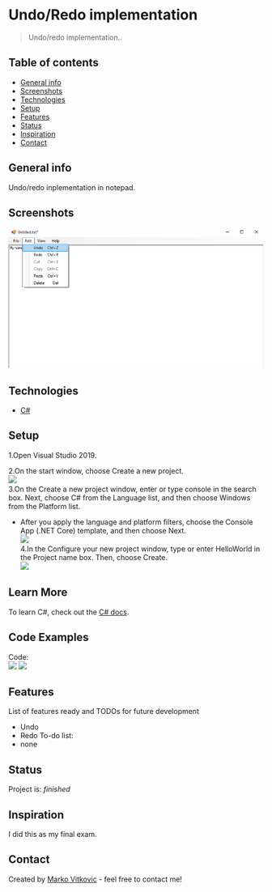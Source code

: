 # Undo/Redo implementation
> Undo/redo implementation.. 

## Table of contents
* [General info](#general-info)
* [Screenshots](#screenshots)
* [Technologies](#technologies)
* [Setup](#setup)
* [Features](#features)
* [Status](#status)
* [Inspiration](#inspiration)
* [Contact](#contact)

## General info
Undo/redo inplementation in notepad.


## Screenshots
![](https://github.com/MarkoVitkovic/csh-undo-redo_implementation/blob/master/gui.png)

## Technologies
* [C#](https://docs.microsoft.com/en-us/dotnet/csharp/)

## Setup
1.Open Visual Studio 2019.</br>

2.On the start window, choose Create a new project.</br>
![](https://docs.microsoft.com/en-us/visualstudio/get-started/media/vs-2019/create-new-project-dark-theme.png?view=vs-2019)</br>
3.On the Create a new project window, enter or type console in the search box. Next, choose C# from the Language list, and then choose Windows from the Platform list.</br>

* After you apply the language and platform filters, choose the Console App (.NET Core) template, and then choose Next.</br>
![](https://docs.microsoft.com/en-us/visualstudio/get-started/csharp/media/vs-2019/csharp-create-new-project-search-console-net-core-filtered.png?view=vs-2019)</br>
4.In the Configure your new project window, type or enter HelloWorld in the Project name box. Then, choose Create.</br>
![](https://docs.microsoft.com/en-us/visualstudio/get-started/csharp/media/vs-2019/csharp-name-your-helloworld-project.png?view=vs-2019)</br>


## Learn More


To learn C#, check out the [C# docs](https://docs.microsoft.com/en-us/dotnet/csharp/).

## Code Examples
Code:</br>
![](https://github.com/MarkoVitkovic/csh-undo-redo_implementation/blob/master/edit.jpg)
![](https://github.com/MarkoVitkovic/csh-undo-redo_implementation/blob/master/undoredo.jpg)



## Features
List of features ready and TODOs for future development
* Undo
* Redo
To-do list:
* none

## Status
Project is: _finished_

## Inspiration
I did this as my final exam.

## Contact
Created by [Marko Vitkovic](https://github.com/MarkoVitkovic) - feel free to contact me!
































